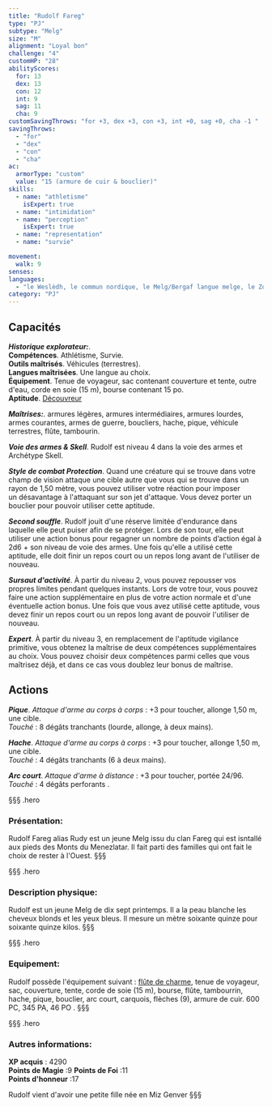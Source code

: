 ```yaml
---
title: "Rudolf Fareg"
type: "PJ"
subtype: "Melg"
size: "M"
alignment: "Loyal bon"
challenge: "4"
customHP: "28"
abilityScores:
  for: 13
  dex: 13
  con: 12
  int: 9
  sag: 11
  cha: 9
customSavingThrows: "for +3, dex +3, con +3, int +0, sag +0, cha -1 "
savingThrows:
  - "for"
  - "dex"
  - "con"
  - "cha"
ac:
  armorType: "custom"
  value: "15 (armure de cuir & bouclier)"
skills:
  - name: "athletisme"
    isExpert: true
  - name: "intimidation"
  - name: "perception"
    isExpert: true
  - name: "representation"
  - name: "survie"

movement:
  walk: 9
senses:
languages:
  - "le Weslèdh, le commun nordique, le Melg/Bergaf langue melge, le Zorkhan dialecte melg, l'Alcane/Alcath commun impérial "
category: "PJ"
---
```


## Capacités
_**Historique explorateur:**_.   
**Compétences**. Athlétisme, Survie.  
**Outils maîtrisés**. Véhicules (terrestres).  
**Langues maîtrisées**. Une langue au choix.  
**Équipement**. Tenue de voyageur, sac contenant couverture et tente, outre d'eau, corde en soie (15  m), bourse contenant 15 po.  
**Aptitude**. [Découvreur](/personnalite-et-historique/#decouvreur)    

_**Maîtrises:**_. armures légères, armures intermédiaires, armures lourdes, armes courantes, armes de guerre, boucliers, hache, pique, véhicule terrestres, flûte, tambourin.  

_**Voie des armes & Skell**_. Rudolf est niveau 4 dans la voie des armes et Archétype Skell.

_**Style de combat Protection**_. Quand une créature qui se trouve dans votre champ de vision attaque une cible autre que vous qui se trouve dans un rayon de 1,50 mètre, vous pouvez utiliser votre réaction pour imposer un désavantage à l'attaquant sur son jet d'attaque. Vous devez porter un bouclier pour pouvoir utiliser cette aptitude.    

_**Second souffle**_. Rudolf jouit d'une réserve limitée d'endurance dans laquelle elle peut puiser afin de se protéger. Lors de son tour, elle peut utiliser une action bonus pour regagner un nombre de points d’action égal à 2d6 + son niveau de voie des armes. Une fois qu'elle a utilisé cette aptitude, elle doit finir un repos court ou un repos long avant de l'utiliser de nouveau.

_**Sursaut d'activité**_. À partir du niveau 2, vous pouvez repousser vos propres limites pendant quelques instants. Lors de votre tour, vous pouvez faire une action supplémentaire en plus de votre action normale et d'une éventuelle action bonus. Une fois que vous avez utilisé cette aptitude, vous devez finir un repos court ou un repos long avant de pouvoir l'utiliser de nouveau.

_**Expert**_. À partir du niveau 3, en remplacement de l'aptitude vigilance primitive, vous obtenez la maîtrise de deux compétences supplémentaires au choix. Vous pouvez choisir deux compétences parmi celles que vous maîtrisez déjà, et dans ce cas vous doublez leur bonus de maîtrise.    

## Actions  

_**Pique**_. _Attaque d'arme au corps à corps_ : +3 pour toucher, allonge 1,50 m, une cible.  
_Touché_ : 8 dégâts tranchants (lourde, allonge, à deux mains).

_**Hache**_. _Attaque d'arme au corps à corps_ : +3 pour toucher, allonge 1,50 m, une cible.  
_Touché_ : 4 dégâts tranchants (6 à deux mains).

_**Arc court**_. _Attaque d'arme à distance_ : +3 pour toucher, portée 24/96.  
_Touché_ : 4 dégâts perforants .


§§§ .hero
### Présentation:  
Rudolf Fareg alias Rudy est un jeune Melg issu du clan Fareg qui est isntallé aux pieds des Monts du Menezlatar. Il fait parti des familles qui ont fait le choix de rester à l'Ouest.
§§§

§§§ .hero
### Description physique:  
Rudolf est un jeune Melg de dix sept printemps. Il a la peau blanche les cheveux blonds et les yeux bleus. Il mesure un mètre soixante quinze pour soixante quinze kilos.
§§§

§§§ .hero
### Equipement:  
Rudolf possède l'équipement suivant : [flûte de charme](/liste-objets-magiques/flute-de-charme), tenue de voyageur, sac, couverture, tente, corde de soie (15 m), bourse, flûte, tambourrin, hache, pique, bouclier, arc court, carquois, flèches (9), armure de cuir.   600 PC,  345 PA, 46 PO .
§§§


§§§ .hero
### Autres informations:  
**XP acquis** : 4290  
**Points de Magie** :9
**Points de Foi** :11  
**Points d'honneur** :17

Rudolf vient d'avoir une petite fille née en Miz Genver
§§§
